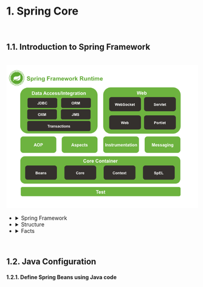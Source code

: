 # 1. Spring Core

<br>

## <a name="1.1"></a> 1.1. Introduction to Spring Framework

<br>

<img src="../res/spring-overview.png" width="600px">

<br>

* <details>
    <summary>Spring Framework</summary>

    * Spring is a framework that enables developers to build web applications in Java or Kotlin
    * Spring takes care of many low-level aspects of building enterprise-grade applications
        * Allowing us to focus on business features rather than boiler plate code
    * Benefits & Drawbacks... <!-- TODO -->
  </details>

* <details>
    <summary>Structure</summary>

    * The Spring Framework is split into 5 modules:
        * Core:
            * Provides core features such as dependency injection (DI), validation, internationalisation (i18n) and aspect-oriented programming (AOP)
        * Data Access:
            * Supports data management through JTA (Java Transaction API), JPA (Java Persistence API) and JDBC (Java Database Connectivity)
        * Web: 
            * Supports the Servlet API (Spring MVC) and Reactive API (Spring WebFlux)
        * Integration:
            * Supports application integration through JMS (Java Messaging Service)
        * Testing:
            * Support for unit and integration testing by way of mocking, fixtures, context management and caching
    * An ecosystem of 'Spring Projects' has grown that is built upon Spring Framework:
        * <!-- TODO -->
  </details>

* <details>
    <summary>Facts</summary>

    * The Spring Framework was created by Rod Johnson in 2003
    * It is an open-source project that is currently maintain by VMWare
  </details>

<br>

## <a name="1.2"></a> 1.2. Java Configuration

#### <a name="1.2.1"></a> 1.2.1. Define Spring Beans using Java code